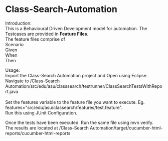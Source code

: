 # Class-Search-Automation
<p>
Introduction:<br>
This is a Behavioural Driven Development model for automation. The Testcases are provided in <b>Feature Files</b>.<br>
The feature files comprise of <br>
Scenario <br>
<t>Given <br>
  When <br>
  Then <br>
</p>

<p>
Usage:<br>
Import the Class-Search Automation project and Open using Eclipse.<br>
Navigate to /Class-Search Automation/src/edu/asu/classsearch/testrunner/ClassSearchTestsWithReport.java <br><br>
Set the features variable to the feature file you want to execute. Eg. features="src/edu/asu/classearch/features/test.feature".<br>
Run this using JUnit Configuration.
</p>
<p>
Once the tests have been executed. Run the same file using mvn verify.<br>
The results are located at /Class-Search Automation/target/cucumber-html-reports/cucumber-html-reports
</p>
